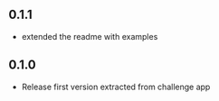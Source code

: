 ## 0.1.1

* extended the readme with examples

## 0.1.0

* Release first version extracted from challenge app
